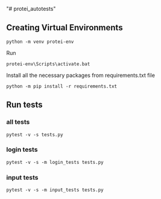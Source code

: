 "# protei_autotests" 
## Creating Virtual Environments
```
python -m venv protei-env
```
Run 
```
protei-env\Scripts\activate.bat
```
Install all the necessary packages from requirements.txt file
```
python -m pip install -r requirements.txt
```
## Run tests
### all tests
```
pytest -v -s tests.py
```
### login tests
```
pytest -v -s -m login_tests tests.py
```
### input tests
```
pytest -v -s -m input_tests tests.py
```
